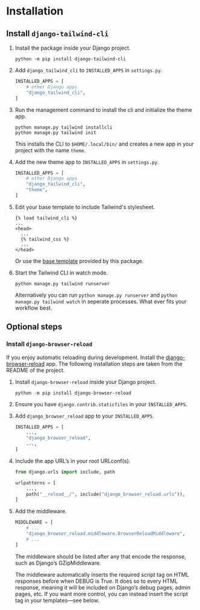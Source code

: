 # Installation

## Install `django-tailwind-cli`

1. Install the package inside your Django project.

    ```shell
    python -m pip install django-tailwind-cli
    ```

2. Add `django_tailwind_cli` to `INSTALLED_APPS` in `settings.py`.

    ```python
    INSTALLED_APPS = [
        # other Django apps
        "django_tailwind_cli",
    ]
    ```

3. Run the management command to install the cli and initialize the theme app.

    ```shell
    python manage.py tailwind installcli
    python manage.py tailwind init
    ```

    This installs the CLI to `$HOME/.local/bin/` and creates a new app in your project with the name `theme`.

4. Add the new theme app to `INSTALLED_APPS` in `settings.py`.

    ```python
    INSTALLED_APPS = [
        # other Django apps
        "django_tailwind_cli",
        "theme",
    ]
    ```

5. Edit your base template to include Tailwind's stylesheet.

    ```htmldjango
    {% load tailwind_cli %}
    ...
    <head>
      ...
      {% tailwind_css %}
      ...
    </head>
    ```

    Or use the [base template](/django-tailwind-cli/base_template/) provided by this package.

6. Start the Tailwind CLI in watch mode.

    ```shell
    python manage.py tailwind runserver
    ```

    Alternatively you can run `python manage.py runserver` and `python manage.py tailwind watch` in seperate processes. What ever fits your workflow best.

## Optional steps

### Install `django-browser-reload`

If you enjoy automatic reloading during development. Install the [django-browser-reload](https://github.com/adamchainz/django-browser-reload) app. The following installation steps are taken from the README of the project.

1. Install `django-browser-reload` inside your Django project.

    ```shell
    python -m pip install django-browser-reload
    ```

2. Ensure you have `django.contrib.staticfiles` in your `INSTALLED_APPS`.

3. Add `django_browser_reload` app to your `INSTALLED_APPS`.

    ```python
    INSTALLED_APPS = [
        ...,
        "django_browser_reload",
        ...,
    ]
    ```

4. Include the app URL’s in your root URLconf(s).

    ```python
    from django.urls import include, path

    urlpatterns = [
        ...,
        path("__reload__/", include("django_browser_reload.urls")),
    ]
    ```

5. Add the middleware.

    ```python
    MIDDLEWARE = [
        # ...
        "django_browser_reload.middleware.BrowserReloadMiddleware",
        # ...
    ]
    ```

    The middleware should be listed after any that encode the response, such as Django’s GZipMiddleware.

    The middleware automatically inserts the required script tag on HTML responses before </body> when DEBUG is True. It does so to every HTML response, meaning it will be included on Django’s debug pages, admin pages, etc. If you want more control, you can instead insert the script tag in your templates—see below.

